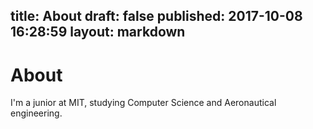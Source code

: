 title: About
draft: false
published: 2017-10-08 16:28:59
layout: markdown
---
 
# About

I'm a junior at MIT, studying Computer Science and Aeronautical engineering.